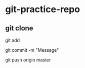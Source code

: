 # git-practice-repo 

## git clone

git add <file name>

git commit -m "Message"

git push origin master 

